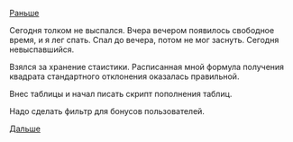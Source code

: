 [Раньше](2016.06.24.md)

Сегодня толком не выспался. Вчера вечером появилось свободное время, и я лег спать. Спал до вечера, потом не мог заснуть. Сегодня невыспавшийся.

Взялся за хранение стаистики. Расписанная мной формула получения квадрата стандартного отклонения оказалась правильной.

Внес таблицы и начал писать скрипт пополнения таблиц.

Надо сделать фильтр для бонусов пользователей.

[Дальше](2016.06.28.md)